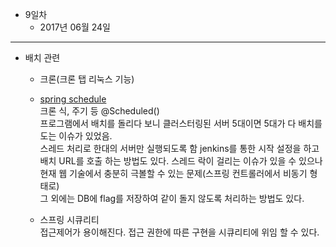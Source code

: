 * 9일차
    - 2017년 06월 24일

---

* 배치 관련
  - 크론(크론 탭 리눅스 기능)
  - [spring schedule](https://docs.spring.io/spring/docs/current/spring-framework-reference/html/scheduling.html)  
  크론 식, 주기 등  @Scheduled()  
  프로그램에서 배치를 돌리다 보니 클러스터링된 서버 5대이면 5대가 다 배치를 도는 이슈가 있었음.  
  스레드 처리로 한대의 서버만 실행되도록 함
  jenkins를 통한 시작 설정을 하고 배치 URL를 호출 하는 방법도 있다. 스레드 락이 걸리는 이슈가 있을 수 있으나 현재 웹 기술에서 충분히 극볼할 수 있는 문제(스프링 컨트롤러에서 비동기 형태로)  
  그 외에는 DB에 flag를 저장하여 같이 돌지 않도록 처리하는 방법도 있다.

   - 스프링 시큐리티  
    접근제어가 용이해진다. 접근 권한에 따른 구현을 시큐리티에 위임 할 수 있다.
